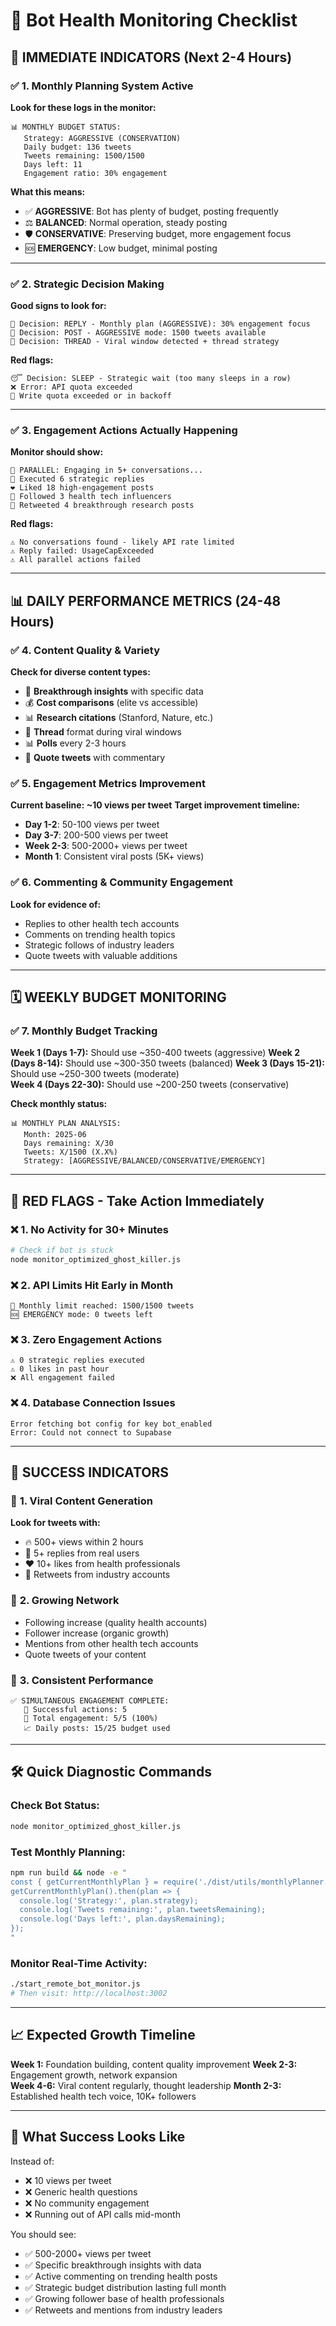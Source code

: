 # 🤖 Bot Health Monitoring Checklist

## 🎯 **IMMEDIATE INDICATORS (Next 2-4 Hours)**

### ✅ **1. Monthly Planning System Active**
**Look for these logs in the monitor:**
```
📊 MONTHLY BUDGET STATUS:
   Strategy: AGGRESSIVE (CONSERVATION)
   Daily budget: 136 tweets
   Tweets remaining: 1500/1500
   Days left: 11
   Engagement ratio: 30% engagement
```

**What this means:**
- ✅ **AGGRESSIVE**: Bot has plenty of budget, posting frequently
- ⚖️ **BALANCED**: Normal operation, steady posting
- 🛡️ **CONSERVATIVE**: Preserving budget, more engagement focus
- 🆘 **EMERGENCY**: Low budget, minimal posting

---

### ✅ **2. Strategic Decision Making**
**Good signs to look for:**
```
🚀 Decision: REPLY - Monthly plan (AGGRESSIVE): 30% engagement focus
🚀 Decision: POST - AGGRESSIVE mode: 1500 tweets available
🚀 Decision: THREAD - Viral window detected + thread strategy
```

**Red flags:**
```
😴 Decision: SLEEP - Strategic wait (too many sleeps in a row)
❌ Error: API quota exceeded 
🚫 Write quota exceeded or in backoff
```

---

### ✅ **3. Engagement Actions Actually Happening**
**Monitor should show:**
```
💬 PARALLEL: Engaging in 5+ conversations...
💬 Executed 6 strategic replies
❤️ Liked 18 high-engagement posts  
🤝 Followed 3 health tech influencers
🔄 Retweeted 4 breakthrough research posts
```

**Red flags:**
```
⚠️ No conversations found - likely API rate limited
⚠️ Reply failed: UsageCapExceeded
⚠️ All parallel actions failed
```

---

## 📊 **DAILY PERFORMANCE METRICS (24-48 Hours)**

### ✅ **4. Content Quality & Variety**
**Check for diverse content types:**
- 🔬 **Breakthrough insights** with specific data
- 💰 **Cost comparisons** (elite vs accessible)
- 📊 **Research citations** (Stanford, Nature, etc.)
- 🧵 **Thread** format during viral windows
- 📊 **Polls** every 2-3 hours
- 💬 **Quote tweets** with commentary

### ✅ **5. Engagement Metrics Improvement**
**Current baseline: ~10 views per tweet**
**Target improvement timeline:**
- **Day 1-2**: 50-100 views per tweet
- **Day 3-7**: 200-500 views per tweet  
- **Week 2-3**: 500-2000+ views per tweet
- **Month 1**: Consistent viral posts (5K+ views)

### ✅ **6. Commenting & Community Engagement**
**Look for evidence of:**
- Replies to other health tech accounts
- Comments on trending health topics
- Strategic follows of industry leaders
- Quote tweets with valuable additions

---

## 🗓️ **WEEKLY BUDGET MONITORING**

### ✅ **7. Monthly Budget Tracking**
**Week 1 (Days 1-7):** Should use ~350-400 tweets (aggressive)
**Week 2 (Days 8-14):** Should use ~300-350 tweets (balanced)
**Week 3 (Days 15-21):** Should use ~250-300 tweets (moderate)  
**Week 4 (Days 22-30):** Should use ~200-250 tweets (conservative)

**Check monthly status:**
```
📊 MONTHLY PLAN ANALYSIS:
   Month: 2025-06
   Days remaining: X/30
   Tweets: X/1500 (X.X%)
   Strategy: [AGGRESSIVE/BALANCED/CONSERVATIVE/EMERGENCY]
```

---

## 🚨 **RED FLAGS - Take Action Immediately**

### ❌ **1. No Activity for 30+ Minutes**
```bash
# Check if bot is stuck
node monitor_optimized_ghost_killer.js
```

### ❌ **2. API Limits Hit Early in Month**
```
🚫 Monthly limit reached: 1500/1500 tweets
🆘 EMERGENCY mode: 0 tweets left
```

### ❌ **3. Zero Engagement Actions**
```
⚠️ 0 strategic replies executed
⚠️ 0 likes in past hour
❌ All engagement failed
```

### ❌ **4. Database Connection Issues**
```
Error fetching bot config for key bot_enabled
Error: Could not connect to Supabase
```

---

## 🎯 **SUCCESS INDICATORS**

### 🚀 **1. Viral Content Generation**
**Look for tweets with:**
- 🔥 500+ views within 2 hours
- 💬 5+ replies from real users
- ❤️ 10+ likes from health professionals
- 🔄 Retweets from industry accounts

### 🚀 **2. Growing Network**
- Following increase (quality health accounts)
- Follower increase (organic growth)
- Mentions from other health tech accounts
- Quote tweets of your content

### 🚀 **3. Consistent Performance**
```
✅ SIMULTANEOUS ENGAGEMENT COMPLETE:
   🎯 Successful actions: 5
   💪 Total engagement: 5/5 (100%)
   📈 Daily posts: 15/25 budget used
```

---

## 🛠️ **Quick Diagnostic Commands**

### **Check Bot Status:**
```bash
node monitor_optimized_ghost_killer.js
```

### **Test Monthly Planning:**
```bash
npm run build && node -e "
const { getCurrentMonthlyPlan } = require('./dist/utils/monthlyPlanner.js');
getCurrentMonthlyPlan().then(plan => {
  console.log('Strategy:', plan.strategy);
  console.log('Tweets remaining:', plan.tweetsRemaining);
  console.log('Days left:', plan.daysRemaining);
});
"
```

### **Monitor Real-Time Activity:**
```bash
./start_remote_bot_monitor.js
# Then visit: http://localhost:3002
```

---

## 📈 **Expected Growth Timeline**

**Week 1:** Foundation building, content quality improvement
**Week 2-3:** Engagement growth, network expansion  
**Week 4-6:** Viral content regularly, thought leadership
**Month 2-3:** Established health tech voice, 10K+ followers

---

## 🎯 **What Success Looks Like**

Instead of:
- ❌ 10 views per tweet
- ❌ Generic health questions  
- ❌ No community engagement
- ❌ Running out of API calls mid-month

You should see:
- ✅ 500-2000+ views per tweet
- ✅ Specific breakthrough insights with data
- ✅ Active commenting on trending health posts
- ✅ Strategic budget distribution lasting full month
- ✅ Growing follower base of health professionals
- ✅ Retweets and mentions from industry leaders 